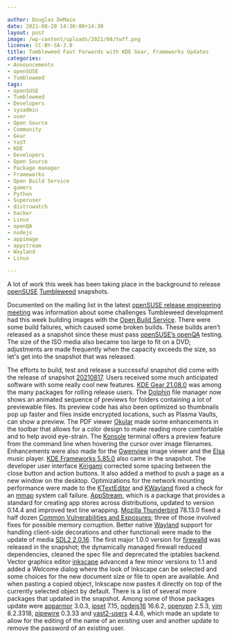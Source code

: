 ```yaml
---

author: Douglas DeMaio
date: 2021-08-20 14:30:00+14:30
layout: post
image: /wp-content/uploads/2021/08/twff.png
license: CC-BY-SA-3.0
title: Tumbleweed Fast Forwards with KDE Gear, Frameworks Updates
categories:
- Announcements
- openSUSE
- Tumbleweed
tags:
- openSUSE
- Tumbleweed
- Developers
- sysadmin
- user
- Open Source
- Community
- Gear
- YaST
- KDE
- Developers
- Open Source
- Package manager
- Frameworks
- Open Build Service
- gamers
- Python
- Superuser
- distrowatch
- hacker
- Linux
- openQA
- nodejs
- appimage
- appstream
- Wayland
- Linux

---
```


A lot of work this week has been taking place in the background to release [openSUSE](https://get.opensuse.org/) [Tumbleweed](https://get.opensuse.org/tumbleweed/) snapshots.

Documented on the mailing list in the latest [openSUSE release engineering meeting](https://lists.opensuse.org/archives/list/factory@lists.opensuse.org/thread/QZMCZJWWNU3KHYSC4ID7X4HMKCUYZCBY/) was information about some challenges Tumbleweed development had this week building images with the [Open Build Service](https://build.opensuse.org/). There were some build failures, which caused some broken builds. These builds aren’t released as a snapshot since these must pass [openSUSE’s openQA](https://openqa.opensuse.org/) testing. The size of the ISO media also became too large to fit on a DVD; adjustments are made frequently when the capacity exceeds the size, so let's get into the snapshot that was released.

The efforts to build, test and release a successful snapshot did come with the release of snapshot [20210817](https://lists.opensuse.org/archives/list/factory@lists.opensuse.org/thread/7LW3JRIVNQRISP2AQOUONQKUZMPSMXPV/). Users received some much anticipated software with some really cool new features. [KDE Gear 21.08.0](https://kde.org/announcements/gear/21.08.0/) was among the many packages for rolling release users. The [Dolphin](https://apps.kde.org/dolphin/) file manager now shows an animated sequence of previews for folders containing a lot of previewable files. Its preview code has also been optimized so thumbnails pop up faster and files inside encrypted locations, such as Plasma Vaults, can show a preview. The PDF viewer [Okular](https://okular.kde.org/) made some enhancements in the toolbar that allows for a color design to make reading more comfortable and to help avoid eye-strain. The [Konsole](https://konsole.kde.org/) terminal offers a preview feature from the command line when hovering the cursor over image filenames. Enhancements were also made for the [Gwenview](https://apps.kde.org/gwenview/) image viewer and the [Elsa](https://elisa.kde.org/) music player. [KDE Frameworks 5.85.0](https://kde.org/announcements/frameworks/5/5.85.0/) also came in the snapshot. The developer user interface [Kirigami](https://github.com/KDE/kirigami) corrected some spacing between the close button and action buttons. It also added a method to push a page as a new window on the desktop. Optimizations for the network mounting performance were made to the [KTextEditor](https://api.kde.org/frameworks/ktexteditor/html/) and [KWayland](https://api.kde.org/frameworks/kwayland/html/index.html) fixed a check for an [mmap](https://en.wikipedia.org/wiki/Mmap) system call failure. [AppStream](https://www.freedesktop.org/wiki/Distributions/AppStream/), which is a package that provides a standard for creating app stores across distributions, updated to version 0.14.4 and improved text line wrapping. [Mozilla Thunderbird](https://www.thunderbird.net) 78.13.0 fixed a half dozen [Common Vulnerabilities and Exposures](https://en.wikipedia.org/wiki/Common_Vulnerabilities_and_Exposures); three of those involved fixes for possible memory corruption. Better native [Wayland](https://wayland.freedesktop.org/) support for handling client-side decorations and other functionali were made to the update of media [SDL2 2.0.16](https://www.linuxfromscratch.org/blfs/view/svn/multimedia/sdl2.html). The first major 1.0.0 version for [firewalld](https://firewalld.org/) was released in the snapshot; the dynamically managed firewall reduced dependencies, cleaned the spec file and deprecated the iptables backend. Vector graphics editor [inkscape](https://inkscape.org/) advanced a few minor versions to 1.1 and added a Welcome dialog where the look of Inkscape can be selected and some choices for the new document size or file to open are available. And when pasting a copied object, Inkscape now pastes it directly on top of the currently selected object by default. There is a list of several more packages that updated in the snapshot. Among some of those packages update were [apparmor](https://apparmor.net/) 3.0.3, [ipset](https://netfilter.org/projects/ipset/) 7.15, [nodejs16](https://nodejs.org/en/) 16.6.2, [openvpn](https://openvpn.net/) 2.5.3, [vim](https://www.vim.org/) 8.2.3318, [pipewire](https://pipewire.org/) 0.3.33 and  [yast2-users](https://yast.opensuse.org/) 4.4.6, which made an update to allow for the editing of the name of an existing user and another update to remove the password of an existing user.
